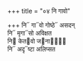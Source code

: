 +++
title = "०४ नि गावो"

+++
नि᳓ गा᳓वो गोष्ठे᳓ असदन्  
नि᳓ मृगा᳓सो अविक्षत  
नि᳓ केत᳓वो ज᳓नानां᳐  
नि᳓ अदृ᳓ष्टा अलिप्सत